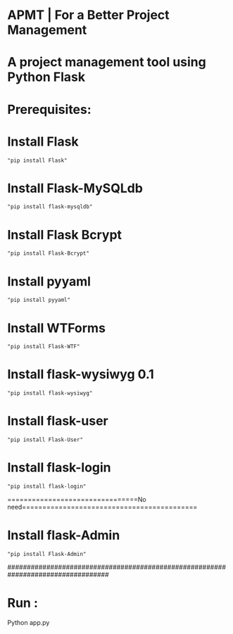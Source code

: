  # APMT | For a Better Project Management
 
 # A project management tool using Python Flask
 
 # Prerequisites:
   
  # Install Flask 

    "pip install Flask"
  
  # Install Flask-MySQLdb 

    "pip install flask-mysqldb"
  
  # Install Flask Bcrypt 

    "pip install Flask-Bcrypt"

  # Install pyyaml 

    "pip install pyyaml"

  # Install WTForms 

    "pip install Flask-WTF"

  # Install flask-wysiwyg 0.1

    "pip install flask-wysiwyg"

  # Install flask-user

    "pip install Flask-User"

  # Install flask-login

    "pip install flask-login"

================================No need===========================================
  # Install flask-Admin

    "pip install Flask-Admin"


##################################################################################

# Run : 

  Python app.py
  
